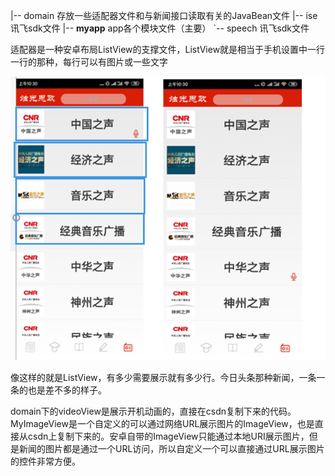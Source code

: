 |-- domain			存放一些适配器文件和与新闻接口读取有关的JavaBean文件
|-- ise					讯飞sdk文件
|-- **myapp**			app各个模块文件（主要）
`-- speech			讯飞sdk文件





适配器是一种安卓布局ListView的支撑文件，ListView就是相当于手机设置中一行一行的那种，每行可以有图片或一些文字

![image-20210803115219621](READMe.assets/image-20210803115219621.png)

像这样的就是ListView，有多少需要展示就有多少行。今日头条那种新闻，一条一条的也是差不多的样子。





domain下的videoView是展示开机动画的，直接在csdn复制下来的代码。MyImageView是一个自定义的可以通过网络URL展示图片的ImageView，也是直接从csdn上复制下来的。安卓自带的ImageView只能通过本地URI展示图片，但是新闻的图片都是通过一个URL访问，所以自定义一个可以直接通过URL展示图片的控件非常方便。